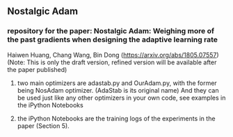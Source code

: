 ## Nostalgic Adam
### repository for the paper: Nostalgic Adam: Weighing more of the past gradients when designing the adaptive learning rate
Haiwen Huang, Chang Wang, Bin Dong (https://arxiv.org/abs/1805.07557) 
(Note: This is only the draft version, refined version will be available after the paper published)

1. two main optimizers are adastab.py and OurAdam.py, with the former being NosAdam optimizer. (AdaStab is its original name) And they can be used just like any other optimizers in your own code, see examples in the iPython Notebooks

2. the iPython Notebooks are the training logs of the experiments in the paper (Section 5).
